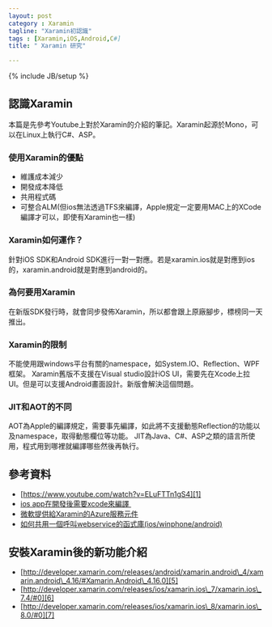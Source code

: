 ```yaml
---
layout: post
category : Xaramin 
tagline: "Xaramin初認識"
tags : [Xaramin,iOS,Android,C#]
title: " Xaramin 研究"

---
```

{% include JB/setup %}

## 認識Xaramin
本篇是先參考Youtube上對於Xaramin的介紹的筆記。Xaramin起源於Mono，可以在Linux上執行C#、ASP。

### 使用Xaramin的優點
- 維護成本減少
- 開發成本降低
- 共用程式碼
- 可整合ALM(但ios無法透過TFS來編譯，Apple規定一定要用MAC上的XCode編譯才可以，即使有Xaramin也一樣)

### Xaramin如何運作？
針對iOS SDK和Android SDK進行一對一對應。若是xaramin.ios就是對應到ios的，xaramin.android就是對應到android的。

### 為何要用Xaramin
在新版SDK發行時，就會同步發佈Xaramin，所以都會跟上原廠腳步，標榜同一天推出。
### Xaramin的限制
不能使用跟windows平台有關的namespace，如System.IO、Reflection、WPF框架。
Xaramin舊版不支援在Visual studio設計iOS UI，需要先在Xcode上拉UI。但是可以支援Android畫面設計。新版會解決這個問題。


### JIT和AOT的不同
AOT為Apple的編譯規定，需要事先編譯，如此將不支援動態Reflection的功能以及namespace，取得動態欄位等功能。
JIT為Java、C#、ASP之類的語言所使用，程式用到哪裡就編譯哪些然後再執行。

## 參考資料
- [https://www.youtube.com/watch?v=ELuFTTn1gS4][1]
- [ios app在開發後需要xcode來編譯 ][2] 
- [微軟提供給Xaramin的Azure服務元件][3]
- [如何共用一個呼叫webservice的函式庫(ios/winphone/android)][4]

## 安裝Xaramin後的新功能介紹
- [http://developer.xamarin.com/releases/android/xamarin.android\_4/xamarin.android\_4.16/#Xamarin.Android\_4.16.0][5]
- [http://developer.xamarin.com/releases/ios/xamarin.ios\_7/xamarin.ios\_7.4/#0][6]
- [http://developer.xamarin.com/releases/ios/xamarin.ios\_8/xamarin.ios\_8.0/#0][7]

[1]:	https://www.youtube.com/watch?v=ELuFTTn1gS4
[2]:	https://www.youtube.com/watch?v=ELuFTTn1gS4#t=2920
[3]:	https://www.youtube.com/watch?v=ELuFTTn1gS4#t=2740
[4]:	/Volumes/C/Dynasty%20Warriors%208
[5]:	http://developer.xamarin.com/releases/android/xamarin.android_4/xamarin.android_4.16/#Xamarin.Android_4.16.0
[6]:	http://developer.xamarin.com/releases/ios/xamarin.ios_7/xamarin.ios_7.4/#0
[7]:	http://developer.xamarin.com/releases/ios/xamarin.ios_8/xamarin.ios_8.0/#0